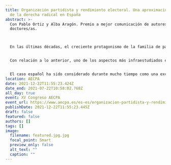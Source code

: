 ```yaml
---
title: Organización partidista y rendimiento electoral. Una aproximación al caso
  de la derecha radical en España
abstract: >-
  Con Pablo Ortiz y Alba Aragón. Premio a mejor comunicación de autores/as no
  doctores/as. 



  En las últimas décadas, el creciente protagonismo de la familia de partidos de derecha radical en Europa ha recabado una considerable atención académica. En este sentido, el principal objeto de este campo de estudio ha sido arrojar luz acerca de los factores que pueden explicar el éxito de este tipo de partidos. La literatura ha distinguido entre las llamadas explicaciones de la demanda (centradas en las actitudes, orientaciones de ciudadanía y electorado) y las explicaciones de la oferta (que dan cuenta de la ideología, estrategia, liderazgo e infraestructura organizativa de los propios partidos). Tradicionalmente, los factores de la demanda han constituido el prisma hegemónico en la materia, de tal forma que el auge de la derecha radical ha sido interpretado principalmente como resultado de la deprivación económica, las orientaciones antiinmigración, el voto de protesta o la alienación política. No obstante, de forma más reciente se han subrayado varios déficits de este tipo de explicaciones: en particular, su incapacidad para dar cuenta del desigual rendimiento electoral de estos partidos en perspectiva temporal y geográfica. En esta línea, se ha apuntado a la necesidad de llevar a cabo una suerte de “giro internalista” en la agenda de estudio de la derecha radical, de forma que los factores de la oferta se integren de forma sistemática y exhaustiva en los análisis empíricos.


  Con relación a lo anterior, uno de los aspectos más infraestudiados en la materia tiene que ver con el papel del capital humano en los partidos de derecha radical y su influencia en el rendimiento electoral. La escasa evidencia empírica existente hasta el momento -en particular, los trabajos de Carter (2005) y Art (2011)- ha señalado que, en la medida en que la derecha radical es capaz de reclutar activistas y candidatos competentes, con buena reputación y alto estatus socioeconómico y educativo, mejores resultados electorales obtendrá. Al contario, la presencia de candidatos con bajo estatus y un perfil ideológico extremista es un buen predictor de fracaso. Asimismo, se ha apuntado cómo la implantación organizativa de la derecha radical a nivel local es un buen predictor del rendimiento electoral en elecciones de carácter nacional (Erlingsson, Loxbo, & Öhrvall, 2012).


  El caso español ha sido considerado durante mucho tiempo como una excepción en el contexto europeo debido a la ausencia de derecha radical institucionalizada. Más recientemente, la irrupción de VOX en diferentes arenas ha puesto fin al llamado “excepcionalismo español”. Aunque desde el punto de vista de la demanda se ha analizado la base electoral del partido (Ortiz, 2019; Turnbull-Dugarte, 2019), no existen hasta al momento aproximaciones que hayan considerado de forma sistemática los factores de la oferta política. El objetivo principal de esta investigación es examinar el impacto de la dimensión organizativa en el rendimiento electoral de VOX en las elecciones generales de noviembre de 2019. Se usará una base de datos de creación propia sobre el perfil socioeconómico de los candidatos y la implantación territorial del partido. En suma, los resultados señalan la importancia de la esfera organizativa y apuntan en la dirección de seguir profundizando en el estudio de los factores de la oferta política, prestando especial atención a los procesos de institucionalización organizativa de los partidos de derecha radical.
location: AECPA
date: 2021-12-22T11:55:23.424Z
date_end: 2021-07-22T10:58:02.768Z
all_day: true
event: XV Congreso AECPA
event_url: https://www.aecpa.es/es-es/organizacion-partidista-y-rendimiento-electoral-una-aproximacion-al/congress-papers/3249/
publishDate: 2021-12-22T11:55:23.445Z
draft: false
featured: false
authors: []
tags: []
image:
  filename: featured.jpg.jpg
  focal_point: Smart
  preview_only: false
  alt_text: ""
  caption: ""
---
```

